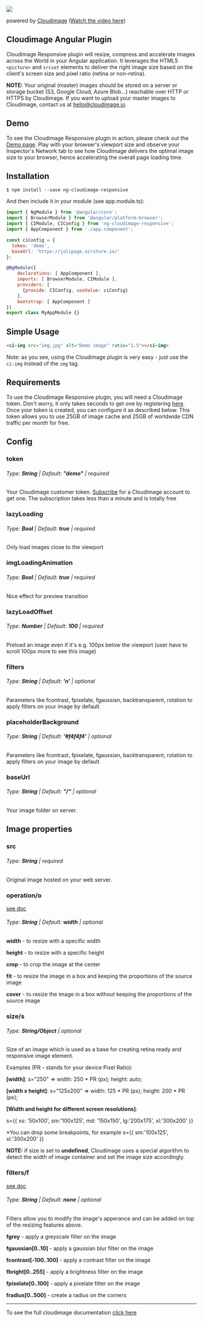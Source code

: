 ![](https://demo.cloudimg.io/width/800/none/sample.li/Cloudimage_diagram.jpeg)

powered by [Cloudimage](https://www.cloudimage.io/)
([Watch the video here](https://www.youtube.com/watch?time_continue=2&v=JFZSE1vYb0k))

## Cloudimage Angular Plugin

Cloudimage Responsive plugin will resize, compress and accelerate images across the World in your Angular application. It leverages the HTML5 `<picture>` and `srcset` elements to deliver the right image size based on the client's screen size and pixel ratio (retina or non-retina).


**NOTE:** Your original (master) images should be stored on a server or storage bucket (S3, Google Cloud, Azure Blob...) reachable over HTTP or HTTPS by Cloudimage. If you want to upload your master images to Cloudimage, contact us at [hello@cloudimage.io](mailto:hello@cloudimage.io).

## Demo

To see the Cloudimage Responsive plugin in action, please check out the [Demo page](https://scaleflex.github.io/ng-cloudimage-responsive/). Play with your browser's viewport size and observe your Inspector's Network tab to see how Cloudimage delivers the optimal image size to your browser, hence accelerating the overall page loading time.

## Installation

```
$ npm install --save ng-cloudimage-responsive
```

And then include it in your module (see app.module.ts):

```javascript
import { NgModule } from '@angular/core';
import { BrowserModule } from '@angular/platform-browser';
import { CIModule, CIConfig } from 'ng-cloudimage-responsive';
import { AppComponent } from './app.component';

const ciConfig = {
  token: 'demo',
  baseUrl: 'https://jolipage.airstore.io/'
};

@NgModule({
    declarations: [ AppComponent ],
    imports: [ BrowserModule, CIModule ],
    providers: [
      {provide: CIConfig, useValue: ciConfig}
    ],
    bootstrap: [ AppComponent ]
})
export class MyAppModule {}
```

## Simple Usage

```html
<ci-img src="img.jpg" alt="Demo image" ratio="1.5"></ci-img>
```
Note: as you see, using the Cloudimage plugin is very easy - just use the `ci-img` instead of the `img` tag.

## Requirements

To use the Cloudimage Responsive plugin, you will need a Cloudimage token. Don't worry, it only takes seconds to get one by registering [here](https://www.cloudimage.io/en/register_page). Once your token is created, you can configure it as described below. This token allows you to use 25GB of image cache and 25GB of worldwide CDN traffic per month for free.

## Config

### token

###### Type: **String** | Default: **"demo"** | _required_

Your Cloudimage customer token. [Subscribe](https://www.cloudimage.io/en/register_page) for a Cloudimage account to get one. The subscription takes less than a minute and is totally free

### lazyLoading

###### Type: **Bool** | Default: **true** | _required_

Only load images close to the viewport

### imgLoadingAnimation

###### Type: **Bool** | Default: **true** | _required_

Nice effect for preview transition

### lazyLoadOffset

###### Type: **Number** | Default: **100** | _required_

Preload an image even if it's e.g. 100px below the viewport
(user have to scroll 100px more to see this image)

### filters

###### Type: **String** | Default: **'n'** | _optional_

Parameters like fcontrast, fpixelate, fgaussian, backtransparent,
rotation to apply filters on your image by default

### placeholderBackground

###### Type: **String** | Default: **'#f4f4f4'** | _optional_

Parameters like fcontrast, fpixelate, fgaussian, backtransparent,
rotation to apply filters on your image by default

### baseUrl

###### Type: **String** | Default: **"/"** | _optional_

Your image folder on server.


## Image properties

### src

###### Type: **String**  | _required_

Original image hosted on your web server.

### operation/o

[see doc](https://docs.cloudimage.io/go/cloudimage-documentation/en/operations/)

###### Type: **String** | Default: **width** | _optional_

**width** - to resize with a specific width

**height** - to resize with a specific height

**crop** - to crop the image at the center

**fit** - to resize the image in a box and keeping the proportions of the source image

**cover** - to resize the image in a box without keeping the proportions of the source image

### size/s

###### Type: **String/Object** | _optional_

Size of an image which is used as a base for creating retina ready and responsive image element.

Examples (PR - stands for your device Pixel Ratio):

**[width]**: s="250" => width: 250 * PR (px); height: auto;

**[width x height]**: s="125x200" => width: 125 * PR (px); height: 200 * PR (px);

**[Width and height for different screen resolutions]**:

s={{ xs: '50x100', sm:'100x125', md: '150x150', lg:'200x175', xl:'300x200' }}

*You can drop some breakpoints, for example s={{ sm:'100x125', xl:'300x200' }}

**NOTE:** if size is set to **undefined**, Cloudimage uses a special
algorithm to detect the width of image container and set the image size
accordingly.

### filters/f

[see doc](https://docs.cloudimage.io/go/cloudimage-documentation/en/filters/)

###### Type: **String** | Default: **none** | _optional_

Filters allow you to modify the image's apperance and can be added on top of the resizing features above.

**fgrey** - apply a greyscale filter on the image

**fgaussian[0..10]** - apply a gaussian blur filter on the image

**fcontrast[-100..100]** - apply a contrast filter on the image

**fbright[0..255]** - apply a brightness filter on the image

**fpixelate[0..100]** - apply a pixelate filter on the image

**fradius[0..500]** - create a radius on the corners


***

To see the full cloudimage documentation [click here](https://docs.cloudimage.io/go/cloudimage-documentation)
